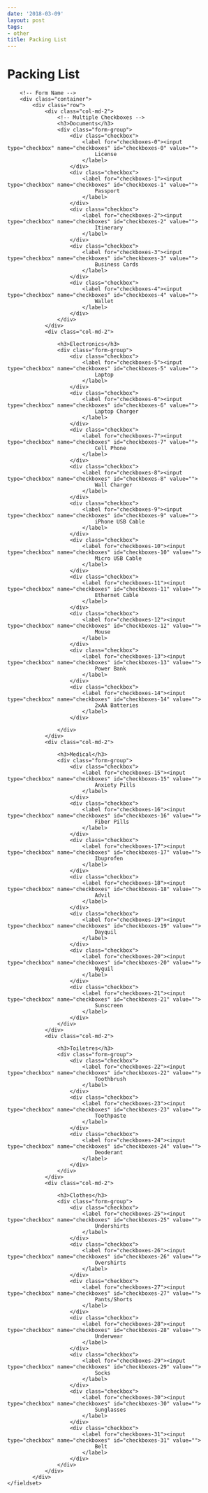 ```yaml
---
date: '2018-03-09'
layout: post
tags:
- other
title: Packing List
---
```


# Packing List

        <!-- Form Name -->
        <div class="container">
            <div class="row">
                <div class="col-md-2">
                    <!-- Multiple Checkboxes -->
                    <h3>Documents</h3>
                    <div class="form-group">
                        <div class="checkbox">
                            <label for="checkboxes-0"><input type="checkbox" name="checkboxes" id="checkboxes-0" value="">
                                License
                            </label>
                        </div>
                        <div class="checkbox">
                            <label for="checkboxes-1"><input type="checkbox" name="checkboxes" id="checkboxes-1" value="">
                                Passport
                            </label>
                        </div>
                        <div class="checkbox">
                            <label for="checkboxes-2"><input type="checkbox" name="checkboxes" id="checkboxes-2" value="">
                                Itinerary
                            </label>
                        </div>
                        <div class="checkbox">
                            <label for="checkboxes-3"><input type="checkbox" name="checkboxes" id="checkboxes-3" value="">
                                Business Cards
                            </label>
                        </div>
                        <div class="checkbox">
                            <label for="checkboxes-4"><input type="checkbox" name="checkboxes" id="checkboxes-4" value="">
                                Wallet
                            </label>
                        </div>
                    </div>
                </div>
                <div class="col-md-2">

                    <h3>Electronics</h3>
                    <div class="form-group">
                        <div class="checkbox">
                            <label for="checkboxes-5"><input type="checkbox" name="checkboxes" id="checkboxes-5" value="">
                                Laptop
                            </label>
                        </div>
                        <div class="checkbox">
                            <label for="checkboxes-6"><input type="checkbox" name="checkboxes" id="checkboxes-6" value="">
                                Laptop Charger
                            </label>
                        </div>
                        <div class="checkbox">
                            <label for="checkboxes-7"><input type="checkbox" name="checkboxes" id="checkboxes-7" value="">
                                Cell Phone
                            </label>
                        </div>
                        <div class="checkbox">
                            <label for="checkboxes-8"><input type="checkbox" name="checkboxes" id="checkboxes-8" value="">
                                Wall Charger
                            </label>
                        </div>
                        <div class="checkbox">
                            <label for="checkboxes-9"><input type="checkbox" name="checkboxes" id="checkboxes-9" value="">
                                iPhone USB Cable
                            </label>
                        </div>
                        <div class="checkbox">
                            <label for="checkboxes-10"><input type="checkbox" name="checkboxes" id="checkboxes-10" value="">
                                Micro USB Cable
                            </label>
                        </div>
                        <div class="checkbox">
                            <label for="checkboxes-11"><input type="checkbox" name="checkboxes" id="checkboxes-11" value="">
                                Ethernet Cable
                            </label>
                        </div>
                        <div class="checkbox">
                            <label for="checkboxes-12"><input type="checkbox" name="checkboxes" id="checkboxes-12" value="">
                                Mouse
                            </label>
                        </div>
                        <div class="checkbox">
                            <label for="checkboxes-13"><input type="checkbox" name="checkboxes" id="checkboxes-13" value="">
                                Power Bank
                            </label>
                        </div>
                        <div class="checkbox">
                            <label for="checkboxes-14"><input type="checkbox" name="checkboxes" id="checkboxes-14" value="">
                                2xAA Batteries
                            </label>
                        </div>

                    </div>
                </div>
                <div class="col-md-2">

                    <h3>Medical</h3>
                    <div class="form-group">
                        <div class="checkbox">
                            <label for="checkboxes-15"><input type="checkbox" name="checkboxes" id="checkboxes-15" value="">
                                Anxiety Pills
                            </label>
                        </div>
                        <div class="checkbox">
                            <label for="checkboxes-16"><input type="checkbox" name="checkboxes" id="checkboxes-16" value="">
                                Fiber Pills
                            </label>
                        </div>
                        <div class="checkbox">
                            <label for="checkboxes-17"><input type="checkbox" name="checkboxes" id="checkboxes-17" value="">
                                Ibuprofen
                            </label>
                        </div>
                        <div class="checkbox">
                            <label for="checkboxes-18"><input type="checkbox" name="checkboxes" id="checkboxes-18" value="">
                                Advil
                            </label>
                        </div>
                        <div class="checkbox">
                            <label for="checkboxes-19"><input type="checkbox" name="checkboxes" id="checkboxes-19" value="">
                                Dayquil
                            </label>
                        </div>
                        <div class="checkbox">
                            <label for="checkboxes-20"><input type="checkbox" name="checkboxes" id="checkboxes-20" value="">
                                Nyquil
                            </label>
                        </div>
                        <div class="checkbox">
                            <label for="checkboxes-21"><input type="checkbox" name="checkboxes" id="checkboxes-21" value="">
                                Sunscreen
                            </label>
                        </div>
                    </div>
                </div>
                <div class="col-md-2">

                    <h3>Toiletres</h3>
                    <div class="form-group">
                        <div class="checkbox">
                            <label for="checkboxes-22"><input type="checkbox" name="checkboxes" id="checkboxes-22" value="">
                                Toothbrush
                            </label>
                        </div>
                        <div class="checkbox">
                            <label for="checkboxes-23"><input type="checkbox" name="checkboxes" id="checkboxes-23" value="">
                                Toothpaste
                            </label>
                        </div>
                        <div class="checkbox">
                            <label for="checkboxes-24"><input type="checkbox" name="checkboxes" id="checkboxes-24" value="">
                                Deoderant
                            </label>
                        </div>
                    </div>
                </div>
                <div class="col-md-2">

                    <h3>Clothes</h3>
                    <div class="form-group">
                        <div class="checkbox">
                            <label for="checkboxes-25"><input type="checkbox" name="checkboxes" id="checkboxes-25" value="">
                                Undershirts
                            </label>
                        </div>
                        <div class="checkbox">
                            <label for="checkboxes-26"><input type="checkbox" name="checkboxes" id="checkboxes-26" value="">
                                Overshirts
                            </label>
                        </div>
                        <div class="checkbox">
                            <label for="checkboxes-27"><input type="checkbox" name="checkboxes" id="checkboxes-27" value="">
                                Pants/Shorts
                            </label>
                        </div>
                        <div class="checkbox">
                            <label for="checkboxes-28"><input type="checkbox" name="checkboxes" id="checkboxes-28" value="">
                                Underwear
                            </label>
                        </div>
                        <div class="checkbox">
                            <label for="checkboxes-29"><input type="checkbox" name="checkboxes" id="checkboxes-29" value="">
                                Socks
                            </label>
                        </div>
                        <div class="checkbox">
                            <label for="checkboxes-30"><input type="checkbox" name="checkboxes" id="checkboxes-30" value="">
                                Sunglasses
                            </label>
                        </div>
                        <div class="checkbox">
                            <label for="checkboxes-31"><input type="checkbox" name="checkboxes" id="checkboxes-31" value="">
                                Belt
                            </label>
                        </div>
                    </div>
                </div>
            </div>
    </fieldset>
